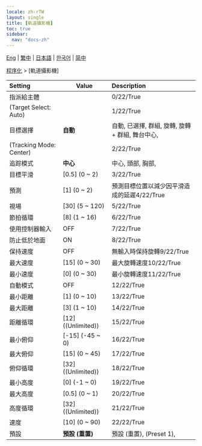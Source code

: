 ```yaml
---
locale: zh-rTW
layout: single
title: [軌道攝影機]
toc: true
sidebar:
  nav: "docs-zh"
---
```

[Eng](/dancexr/menu/2025.4/motion/orbit_cam) | [繁中](/tw/dancexr/menu/2025.4/motion/orbit_cam) | [日本語](/jp/dancexr/menu/2025.4/motion/orbit_cam) | [한국어](/kr/dancexr/menu/2025.4/motion/orbit_cam) | [简中](/zh/dancexr/menu/2025.4/motion/orbit_cam)

[程序化](../menu#程序化) > [軌道攝影機]



| Setting | Value | Description |
| :--- | --- | :--- |
| 指派給主體 || 0/22/True
| (Target Select: Auto) || 1/22/True
| 目標選擇 | **自動** | 自動, 已選擇, 群組, 旋轉, 旋轉 + 群組, 舞台中心,  |
| (Tracking Mode: Center) || 2/22/True
| 追踪模式 | **中心** | 中心, 頭部, 胸部,  |
| 目標平滑 | [0.5] (0 ~ 2) | 3/22/True
| 預測 | [1] (0 ~ 2) | 預測目標位置以減少因平滑造成的延遲4/22/True
| 視場 | [30] (5 ~ 120) | 5/22/True
| 節拍循環 | [8] (1 ~ 16) | 6/22/True
| 使用控制器輸入 | OFF | 7/22/True
| 防止低於地面 | ON | 8/22/True
| 保持速度 | OFF | 無輸入時保持旋轉9/22/True
| 最大速度 | [15] (0 ~ 30) | 最大旋轉速度10/22/True
| 最小速度 | [0] (0 ~ 30) | 最小旋轉速度11/22/True
| 自動模式 | OFF | 12/22/True
| 最小距離 | [1] (0 ~ 10) | 13/22/True
| 最大距離 | [3] (1 ~ 10) | 14/22/True
| 距離循環 | [12] ((Unlimited)) | 15/22/True
| 最小俯仰 | [-15] (-45 ~ 0) | 16/22/True
| 最大俯仰 | [15] (0 ~ 45) | 17/22/True
| 俯仰循環 | [32] ((Unlimited)) | 18/22/True
| 最小高度 | [0] (-1 ~ 0) | 19/22/True
| 最大高度 | [0.5] (0 ~ 1) | 20/22/True
| 高度循環 | [32] ((Unlimited)) | 21/22/True
| 速度 | [10] (0 ~ 90) | 22/22/True
| 預設 | **預設 (重置)** | 預設 (重置), (Preset 1),  |
